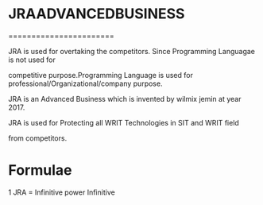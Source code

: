 # JRAADVANCEDBUSINESS
=======================

JRA  is used  for  overtaking    the  competitors. Since  Programming Languagae   is  not used  for

competitive  purpose.Programming Language  is  used  for  professional/Organizational/company purpose.

JRA  is  an  Advanced Business which  is invented  by   wilmix jemin   at  year  2017.

JRA  is  used  for   Protecting   all   WRIT  Technologies  in   SIT  and  WRIT field

from  competitors.




Formulae
==========

1  JRA  =  Infinitive  power  Infinitive


